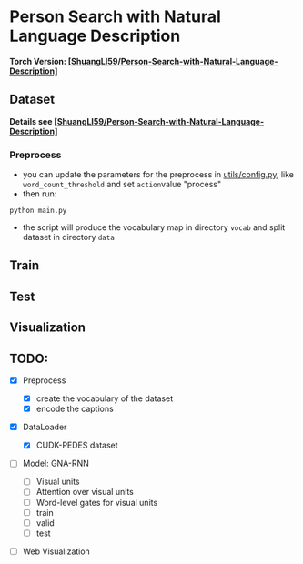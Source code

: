 # Person Search with Natural Language Description

**Torch Version: [[ShuangLI59/Person-Search-with-Natural-Language-Description]](https://github.com/ShuangLI59/Person-Search-with-Natural-Language-Description)**

## Dataset

**Details see [[ShuangLI59/Person-Search-with-Natural-Language-Description]](https://github.com/ShuangLI59/Person-Search-with-Natural-Language-Description)**

### Preprocess
- you can update the parameters for the preprocess in [utils/config.py](./utils/config.py), like `word_count_threshold` and set `action`value "process"
- then run:
```shell
python main.py
```
- the script will produce the  vocabulary map in directory `vocab` and split dataset  in directory `data`

## Train

## Test

## Visualization

## TODO:
- [x] Preprocess
    - [x] create the vocabulary of the dataset
    - [x] encode the captions
- [x] DataLoader
    - [x] CUDK-PEDES dataset
- [ ]  Model: GNA-RNN
    - [ ] Visual units
    - [ ] Attention over visual units
    - [ ] Word-level gates for visual units
    - [ ] train
    - [ ] valid
    - [ ] test
- [ ] Web Visualization

